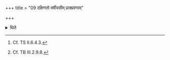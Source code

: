 +++
title = "09 दक्षिणतो वर्षीयसीम् प्राक्प्रवणाम्"

+++

<details><summary>थिते</summary>

9. Or rather he digs the altar in such a way that it will be elevated towards the south,[^1] sloping towards the east or sloping towards the north-east.[^2]  

[^1]: Cf. TS II.6.4.3.  

[^2]: Cf. TB III.2.9.8.
</details>
